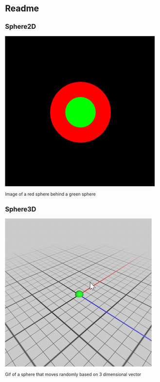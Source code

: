 # Readme

## Sphere2D

![](/images/sphere2d.png)

Image of a red sphere behind a green sphere

## Sphere3D

![](/images/sphere3d.gif)

Gif of a sphere that moves randomly based on 3 dimensional vector
